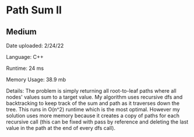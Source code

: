 
# Path Sum II

## Medium

Date uploaded: 2/24/22

Language: C++

Runtime: 24 ms

Memory Usage: 38.9 mb

Details: The problem is simply returning all root-to-leaf paths where all nodes' values sum to a target value. My algorithm uses recursive dfs and backtracking to keep track of the sum and path as it traverses down the tree. This runs in O(n^2) runtime which is the most optimal. However my solution uses more memory because it creates a copy of paths for each recursive call (this can be fixed with pass by reference and deleting the last value in the path at the end of every dfs call).
